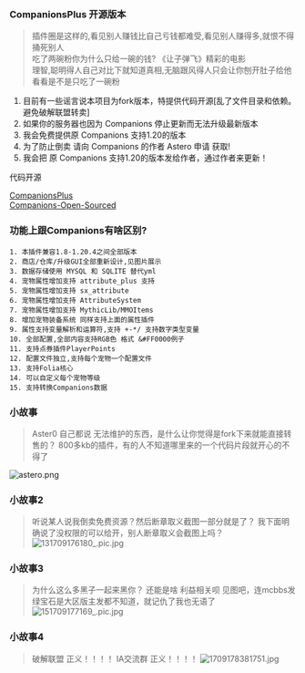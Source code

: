 ### CompanionsPlus 开源版本

> 插件圈是这样的,看见别人赚钱比自己亏钱都难受,看见别人赚得多,就恨不得捅死别人  
> 吃了两碗粉你为什么只给一碗的钱? 《让子弹飞》精彩的电影  
> 理智,聪明得人自己对比下就知道真相,无脑跟风得人只会让你刨开肚子给他看看是不是只吃了一碗粉  

1. 目前有一些谣言说本项目为fork版本，特提供代码开源[乱了文件目录和依赖。避免破解联盟转卖]
2. 如果你的服务器也因为 Companions 停止更新而无法升级最新版本
3. 我会免费提供原 Companions 支持1.20的版本
4. 为了防止倒卖 请向 Companions 的作者 Astero 申请 获取!
5. 我会把 原 Companions 支持1.20的版本发给作者，通过作者来更新！

代码开源

[CompanionsPlus](https://github.com/handy-git/CompanionsPlus)  
[Companions-Open-Sourced](https://github.com/Aster0/Companions-Open-Sourced)

### 功能上跟Companions有啥区别?

```
1. 本插件兼容1.8-1.20.4之间全部版本
2. 商店/仓库/升级GUI全部重新设计,见图片展示
3. 数据存储使用 MYSQL 和 SQLITE 替代yml
4. 宠物属性增加支持 attribute_plus 支持
5. 宠物属性增加支持 sx_attribute
6. 宠物属性增加支持 AttributeSystem
7. 宠物属性增加支持 MythicLib/MMOItems
8. 增加宠物装备系统 同样支持上面的属性插件
9. 属性支持变量解析和运算符,支持 +-*/ 支持数字类型变量
10. 全部配置,全部内容支持RGB色 格式 &#FF0000例子
11. 支持点券插件PlayerPoints
12. 配置文件独立,支持每个宠物一个配置文件
13. 支持Folia核心
14. 可以自定义每个宠物等级
15. 支持转换Companions数据
```

### 小故事
> Aster0 自己都说 无法维护的东西，是什么让你觉得是fork下来就能直接转售的？
> 800多kb的插件，有的人不知道哪里来的一个代码片段就开心的不得了

![astero.png](https://img.fastmirror.net/s/2024/02/27/65ddc38d45bd2.png)

### 小故事2 
> 听说某人说我倒卖免费资源？然后断章取义截图一部分就是了？
> 我下面明确说了没权限的可以给开，别人断章取义会截图上吗？
![131709176180_.pic.jpg](https://img.fastmirror.net/s/2024/02/29/65dff58d70315.jpg)


### 小故事3
> 为什么这么多黑子一起来黑你？
> 还能是啥 利益相关呗
> 见图吧，连mcbbs发绿宝石是大区版主发都不知道，就记仇了我也无语了
![151709177169_.pic.jpg](https://img.fastmirror.net/s/2024/02/29/65dff9770f384.jpg)


### 小故事4
> 破解联盟 正义！！！！ IA交流群 正义！！！！
![1709178381751.jpg](https://img.fastmirror.net/s/2024/02/29/65dffe272a682.jpg)

